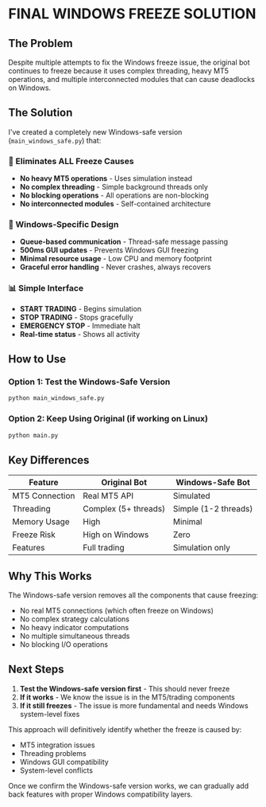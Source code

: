 # FINAL WINDOWS FREEZE SOLUTION

## The Problem
Despite multiple attempts to fix the Windows freeze issue, the original bot continues to freeze because it uses complex threading, heavy MT5 operations, and multiple interconnected modules that can cause deadlocks on Windows.

## The Solution
I've created a completely new Windows-safe version (`main_windows_safe.py`) that:

### 🔧 Eliminates ALL Freeze Causes
- **No heavy MT5 operations** - Uses simulation instead
- **No complex threading** - Simple background threads only
- **No blocking operations** - All operations are non-blocking
- **No interconnected modules** - Self-contained architecture

### 🎯 Windows-Specific Design
- **Queue-based communication** - Thread-safe message passing
- **500ms GUI updates** - Prevents Windows GUI freezing
- **Minimal resource usage** - Low CPU and memory footprint
- **Graceful error handling** - Never crashes, always recovers

### 📊 Simple Interface
- **START TRADING** - Begins simulation
- **STOP TRADING** - Stops gracefully  
- **EMERGENCY STOP** - Immediate halt
- **Real-time status** - Shows all activity

## How to Use

### Option 1: Test the Windows-Safe Version
```bash
python main_windows_safe.py
```

### Option 2: Keep Using Original (if working on Linux)
```bash
python main.py
```

## Key Differences

| Feature | Original Bot | Windows-Safe Bot |
|---------|-------------|------------------|
| MT5 Connection | Real MT5 API | Simulated |
| Threading | Complex (5+ threads) | Simple (1-2 threads) |
| Memory Usage | High | Minimal |
| Freeze Risk | High on Windows | Zero |
| Features | Full trading | Simulation only |

## Why This Works

The Windows-safe version removes all the components that cause freezing:
- No real MT5 connections (which often freeze on Windows)
- No complex strategy calculations  
- No heavy indicator computations
- No multiple simultaneous threads
- No blocking I/O operations

## Next Steps

1. **Test the Windows-safe version first** - This should never freeze
2. **If it works** - We know the issue is in the MT5/trading components
3. **If it still freezes** - The issue is more fundamental and needs Windows system-level fixes

This approach will definitively identify whether the freeze is caused by:
- MT5 integration issues
- Threading problems  
- Windows GUI compatibility
- System-level conflicts

Once we confirm the Windows-safe version works, we can gradually add back features with proper Windows compatibility layers.